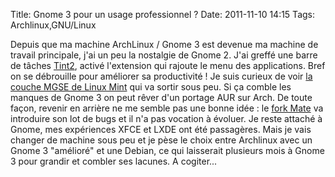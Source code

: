 Title: Gnome 3 pour un usage professionnel ?
Date: 2011-11-10 14:15
Tags: Archlinux,GNU/Linux



Depuis que ma machine ArchLinux / Gnome 3 est devenue ma machine de travail
principale, j'ai un peu la nostalgie de Gnome 2. J'ai greffé une barre de
tâches [Tint2](http://code.google.com/p/tint2/), activé l'extension qui
rajoute le menu des applications. Bref on se débrouille pour améliorer sa
productivité ! Je suis curieux de voir [la couche MGSE de Linux
Mint](http://blog.linuxmint.com/?p=1851) qui va sortir sous peu. Si ça comble
les manques de Gnome 3 on peut rêver d'un portage AUR sur Arch. De toute
façon, revenir en arrière ne me semble pas une bonne idée : le [fork
Mate](https://github.com/Perberos/Mate-Desktop-Environment) va introduire son
lot de bugs et il n'a pas vocation à évoluer. Je reste attaché à Gnome, mes
expériences XFCE et LXDE ont été passagères. Mais je vais changer de machine
sous peu et je pèse le choix entre Archlinux avec un Gnome 3 "amélioré" et
une Debian, ce qui laisserait plusieurs mois à Gnome 3 pour grandir et combler
ses lacunes. A cogiter...